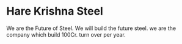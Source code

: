 # Hare Krishna Steel
We are the Future of Steel. We will build the future steel. we are the company which build 100Cr. turn over per year. 
<img></img>
